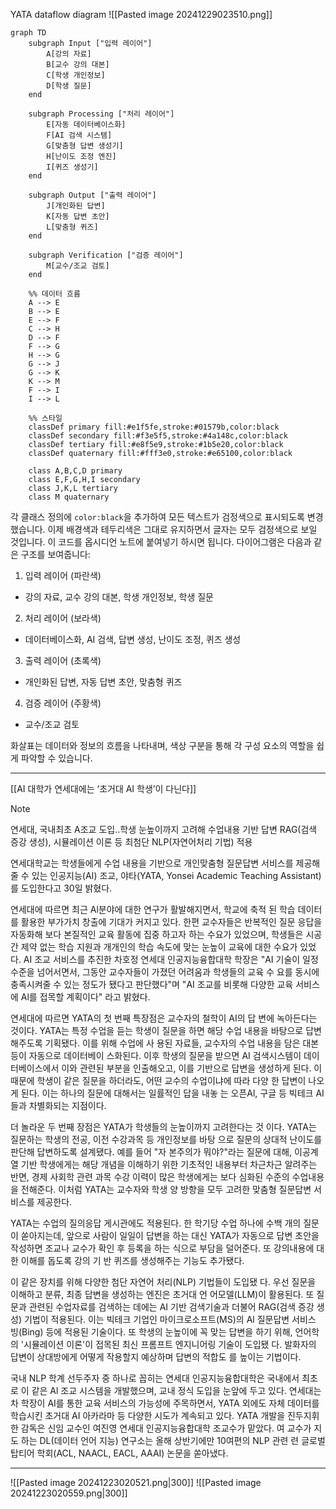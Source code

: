 YATA dataflow diagram
![[Pasted image 20241229023510.png]]

```mermaid
graph TD
    subgraph Input ["입력 레이어"]
        A[강의 자료]
        B[교수 강의 대본]
        C[학생 개인정보]
        D[학생 질문]
    end

    subgraph Processing ["처리 레이어"]
        E[자동 데이터베이스화]
        F[AI 검색 시스템]
        G[맞춤형 답변 생성기]
        H[난이도 조정 엔진]
        I[퀴즈 생성기]
    end

    subgraph Output ["출력 레이어"]
        J[개인화된 답변]
        K[자동 답변 초안]
        L[맞춤형 퀴즈]
    end

    subgraph Verification ["검증 레이어"]
        M[교수/조교 검토]
    end

    %% 데이터 흐름
    A --> E
    B --> E
    E --> F
    C --> H
    D --> F
    F --> G
    H --> G
    G --> J
    G --> K
    K --> M
    F --> I
    I --> L

    %% 스타일
    classDef primary fill:#e1f5fe,stroke:#01579b,color:black
    classDef secondary fill:#f3e5f5,stroke:#4a148c,color:black
    classDef tertiary fill:#e8f5e9,stroke:#1b5e20,color:black
    classDef quaternary fill:#fff3e0,stroke:#e65100,color:black

    class A,B,C,D primary
    class E,F,G,H,I secondary
    class J,K,L tertiary
    class M quaternary
```

각 클래스 정의에 `color:black`을 추가하여 모든 텍스트가 검정색으로 표시되도록 변경했습니다. 이제 배경색과 테두리색은 그대로 유지하면서 글자는 모두 검정색으로 보일 것입니다.
이 코드를 옵시디언 노트에 붙여넣기 하시면 됩니다. 다이어그램은 다음과 같은 구조를 보여줍니다:

1. 입력 레이어 (파란색)
- 강의 자료, 교수 강의 대본, 학생 개인정보, 학생 질문

2. 처리 레이어 (보라색)
- 데이터베이스화, AI 검색, 답변 생성, 난이도 조정, 퀴즈 생성

3. 출력 레이어 (초록색)
- 개인화된 답변, 자동 답변 초안, 맞춤형 퀴즈

4. 검증 레이어 (주황색)
- 교수/조교 검토

화살표는 데이터와 정보의 흐름을 나타내며, 색상 구분을 통해 각 구성 요소의 역할을 쉽게 파악할 수 있습니다.


***
[[AI 대학가 연세대에는 ‘초거대 AI 학생’이 다닌다]]

> [!NOTE]
> 연세대, 국내최초 A조교 도입..학생 눈높이까지 고려해 수업내용 기반 답변
> RAG(검색 증강 생성), 시뮬레이션 이론 등 최첨단 NLP(자연어처리 기법) 적용

연세대학교는 학생들에게 수업 내용을 기반으로 개인맞춤형 질문답변 서비스를 제공해줄 수 있는 인공지능(AI) 조교, 야타(YATA, Yonsei Academic Teaching Assistant)를 도입한다고 30일 밝혔다.

연세대에 따르면 최근 Al분야에 대한 연구가 활발해지면서, 학교에 축적 된 학습 데이터를 활용한 부가가치 창출에 기대가 커지고 있다. 한편 교수자들은 반복적인 질문 응답을 자동화해 보다 본질적인 교육 활동에 집중 하고자 하는 수요가 있었으며, 학생들은 시공간 제약 없는 학습 지원과 개개인의 학습 속도에 맞는 눈높이 교육에 대한 수요가 있었다. AI 조교 서비스를 추진한 차호정 연세대 인공지능융합대학 학장은 "AI 기술이 일정 수준을 넘어서면서, 그동안 교수자들이 가졌던 어려움과 학생들의 교육 수 요를 동시에 충족시켜줄 수 있는 정도가 됐다고 판단했다"며 "AI 조교를 비롯해 다양한 교육 서비스에 Al를 접목할 계획이다" 라고 밝혔다.

연세대에 따르면 YATA의 첫 번째 특장점은 교수자의 철학이 AI의 답 변에 녹아든다는 것이다. YATA는 특정 수업을 듣는 학생이 질문을 하면 해당 수업 내용을 바탕으로 답변해주도록 기획됐다. 이를 위해 수업에 사 용된 자료들, 교수자의 수업 내용을 담은 대본 등이 자동으로 데이터베이 스화된다. 이후 학생의 질문을 받으면 AI 검색시스템이 데이터베이스에서 이와 관련된 부분을 인출해오고, 이를 기반으로 답변을 생성하게 된다. 이 때문에 학생이 같은 질문을 하더라도, 어떤 교수의 수업이냐에 따라 다양 한 답변이 나오게 된다. 이는 하나의 질문에 대해서는 일률적인 답을 내놓 는 오픈Al, 구글 등 빅테크 AI들과 차별화되는 지점이다.

더 놀라운 두 번째 장점은 YATA가 학생들의 눈높이까지 고려한다는 것
이다. YATA는 질문하는 학생의 전공, 이전 수강과목 등 개인정보를 바탕 으로 질문의 상대적 난이도를 판단해 답변하도록 설계됐다. 예를 들어 "자 본주의가 뭐야?"라는 질문에 대해, 이공계열 기반 학생에게는 해당 개념을 이해하기 위한 기초적인 내용부터 차근차근 알려주는 반면, 경제 사회학 관련 과목 수강 이력이 많은 학생에게는 보다 심화된 수준의 수업내용을 전해준다. 이처럼 YATA는 교수자와 학생 양 방향을 모두 고려한 맞춤형 질문답변 서비스를 제공한다.

YATA는 수업의 질의응답 게시관에도 적용된다. 한 학기당 수업 하나에 수백 개의 질문이 쏟아지는데, 앞으로 사람이 일일이 답변을 하는 대신 YATA가 자동으로 답변 초안을 작성하면 조교나 교수가 확인 후 등록을 하는 식으로 부담을 덜어준다. 또 강의내용에 대한 이해를 돕도록 강의 기 반 퀴즈를 생성해주는 기능도 추가됐다.

이 같은 장치를 위해 다양한 첨단 자연어 처리(NLP) 기법들이 도입됐 다. 우선 질문을 이해하고 분류, 최종 답변을 생성하는 엔진은 초거대 언 어모델(LLM)이 활용된다. 또 질문과 관련된 수업자료를 검색하는 데에는 AI 기반 검색기술과 더불어 RAG(검색 증강 생성) 기법이 적용된다. 이는 빅테크 기업인 마이크로소프트(MS)의 Al 질문답변 서비스 빙(Bing) 등에 적용된 기술이다. 또 학생의 눈높이에 꼭 맞는 답변을 하기 위해, 언어학 의 '시뮬레이션 이론'이 접목된 최신 프롬프트 엔지니어링 기술이 도입됐 다. 발화자의 답변이 상대방에게 어떻게 작용할지 예상하며 답변의 적합도 를 높이는 기법이다.

국내 NLP 학계 선두주자 중 하나로 꼽히는 연세대 인공지능융합대학은 국내에서 최초로 이 같은 Al 조교 시스템을 개발했으며, 교내 정식 도입을 눈앞에 두고 있다. 연세대는 차 학장이 AI를 통한 교육 서비스의 가능성에 주목하면서, YATA 외에도 자체 데이터를 학습시킨 초거대 AI 아카라마 등 다양한 시도가 계속되고 있다. YATA 개발을 진두지휘한 감독은 신임 교수인 여진영 연세대 인공지능융합대학 조교수가 맡았다. 여 교수가 지도 하는 DL(데이터 언어 지능) 연구소는 올해 상반기에만 10여편의 NLP 관련 련 글로벌 탑티어 학회(ACL, NAACL, EACL, AAAI) 논문을 쏟아냈다.
***
![[Pasted image 20241223020521.png|300]]
![[Pasted image 20241223020559.png|300]]
